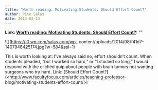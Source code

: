 ```yaml
---
title: "Worth reading: Motivating Students: Should Effort Count?"
author: Pito Salas
date: 2014-08-13
---
```


**Link: [Worth reading: Motivating Students: Should Effort Count?](None):** ""



![](https://i0.wp.com/salas.com/wp-
content/uploads/2014/08/f41d7-1407946425174.jpg?w=584&ssl=1)

This is worth looking at: I’ve always said no, effort shouldn’t count. When
students pleaded, “but I worked so hard,” or “I studied so long,” I would
respond with the clichéd quip about people with brain tumors not wanting
surgeons who try hard. Link: [Should Effort
Count?](<http://www.facultyfocus.com/articles/teaching-professor-
blog/motivating-students-effort-count/>)


